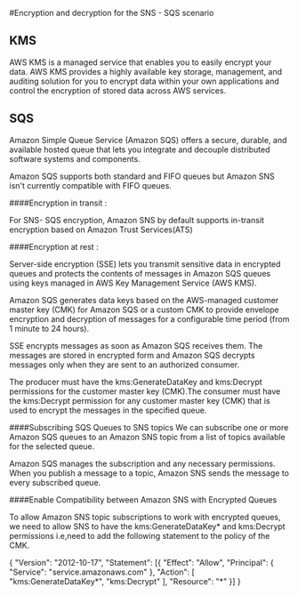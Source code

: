 #Encryption and decryption for the SNS - SQS scenario
## KMS
AWS KMS is a managed service that enables you to easily encrypt your data. AWS KMS provides a highly available key storage, management, and auditing solution for you to encrypt data within your own applications and control the encryption of stored data across AWS services.

## SQS
Amazon Simple Queue Service (Amazon SQS) offers a secure, durable, and available hosted queue that lets you integrate and decouple distributed software systems and components.

Amazon SQS supports both standard and FIFO queues but Amazon SNS isn't currently compatible with FIFO queues.

####Encryption in transit :

For SNS- SQS encryption, Amazon SNS by default supports in-transit encryption based on Amazon Trust Services(ATS)

####Encryption at rest :

Server-side encryption (SSE) lets you transmit sensitive data in encrypted queues and protects the contents of messages in Amazon SQS queues using keys managed in AWS Key Management Service (AWS KMS).

Amazon SQS generates data keys based on the AWS-managed customer master key (CMK) for Amazon SQS or a custom CMK to provide envelope encryption and decryption of messages for a configurable time period (from 1 minute to 24 hours).

SSE encrypts messages as soon as Amazon SQS receives them. The messages are stored in encrypted form and Amazon SQS decrypts messages only when they are sent to an authorized consumer.

The producer must have the kms:GenerateDataKey and kms:Decrypt permissions for the customer master key (CMK).The consumer must have the kms:Decrypt permission for any customer master key (CMK) that is used to encrypt the messages in the specified queue. 

####Subscribing SQS Queues to SNS topics
We can subscribe one or more Amazon SQS queues to an Amazon SNS topic from a list of topics available for the selected queue. 

Amazon SQS manages the subscription and any necessary permissions. When you publish a message to a topic, Amazon SNS sends the message to every subscribed queue.

####Enable Compatibility between Amazon SNS with Encrypted Queues

To allow Amazon SNS topic subscriptions to work with encrypted queues, we need to allow SNS to have the kms:GenerateDataKey* and kms:Decrypt permissions i.e,need to add the following statement to the policy of the CMK.

{
   "Version": "2012-10-17",
      "Statement": [{
         "Effect": "Allow",
         "Principal": {
            "Service": "service.amazonaws.com"
         },
         "Action": [
            "kms:GenerateDataKey*",
            "kms:Decrypt"
         ],
         "Resource": "*"
       }]
}



